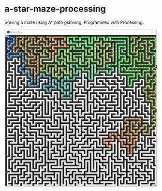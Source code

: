 # a-star-maze-processing
Solving a maze using A* path planning. Programmed with Processing.

![](example.png)
